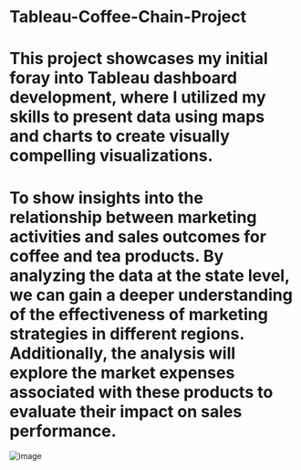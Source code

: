 # Tableau-Coffee-Chain-Project 

# This project showcases my initial foray into Tableau dashboard development, where I utilized my skills to present data using maps and charts to create visually compelling visualizations.

# To show insights into the relationship between marketing activities and sales outcomes for coffee and tea products. By analyzing the data at the state level, we can gain a deeper understanding of the effectiveness of marketing strategies in different regions. Additionally, the analysis will explore the market expenses associated with these products to evaluate their impact on sales performance.


![image](https://github.com/RahulLikhar34/Tableau---Coffee-Chain-Project/assets/109016660/d05a74c8-27ef-43d2-b36f-0012fc62a2a7)

